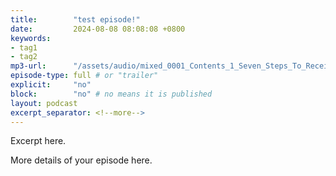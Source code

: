```yaml
---
title:        "test episode!"
date:         2024-08-08 08:08:08 +0800
keywords:
- tag1
- tag2
mp3-url:      "/assets/audio/mixed_0001_Contents_1_Seven_Steps_To_Receiving_the_Holy_Spirit_2_Ten_Re.mp3"
episode-type: full # or "trailer"
explicit:     "no"
block:        "no" # no means it is published
layout: podcast
excerpt_separator: <!--more-->
---
```

Excerpt here.
<!--more-->

More details of your episode here.
